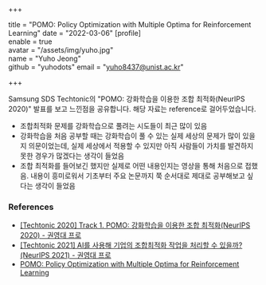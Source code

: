 +++

title = "POMO: Policy Optimization with Multiple Optima for Reinforcement Learning"
date = "2022-03-06"
[profile]  
	enable = true  
	avatar = "/assets/img/yuho.jpg"  
	name = "Yuho Jeong"  
	github = "yuhodots"
	email = "yuho8437@unist.ac.kr"

+++

Samsung SDS Techtonic의 "POMO: 강화학습을 이용한 조합 최적화(NeurIPS 2020)" 발표를 보고 느낀점을 공유합니다. 해당 자료는 reference로 걸어두었습니다.
<!--more-->

- 조합최적화 문제를 강화학습으로 풀려는 시도들이 최근 많이 있음
- 강화학습을 처음 공부할 때는 강화학습이 풀 수 있는 실제 세상의 문제가 많이 있을지 의문이었는데, 실제 세상에서 적용할 수 있지만 아직 사람들이 가치를 발견하지 못한 경우가 많겠다는 생각이 들었음
- 조합 최적화를 들어보긴 했지만 실제로 어떤 내용인지는 영상을 통해 처음으로 접했음. 내용이 흥미로워서 기초부터 주요 논문까지 쭉 순서대로 제대로 공부해보고 싶다는 생각이 들었음

### References

- [[Techtonic 2020] Track 1. POMO: 강화학습을 이용한 조합 최적화(NeurIPS 2020) - 권영대 프로](https://www.youtube.com/watch?v=Dyp9lQpVgCs)
- [[Techtonic 2021] AI를 사용해 기업의 조합최적화 작업을 처리할 수 있을까? (NeurIPS 2021) - 권영대 프로](https://www.youtube.com/watch?v=hAirBRQSFm0)
- [POMO: Policy Optimization with Multiple Optima for Reinforcement Learning](https://proceedings.neurips.cc/paper/2020/hash/f231f2107df69eab0a3862d50018a9b2-Abstract.html)
